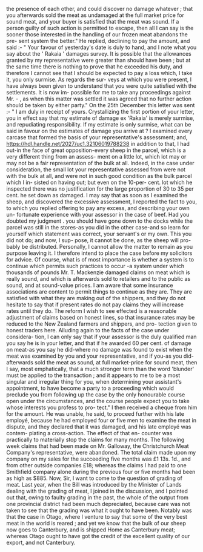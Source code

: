 the presence of each other, and could discover no damage whatever ; that you afterwards sold the meat as undamaged at the full market price for sound meat, and your buyer is satisfied that the meat was sound. If a person guilty of such action is permitted to escape, then all I can say is the sooner those interested in the handling of our frozen meat abandons the pre- sent system the better." He replied, declining to pay the amount, and said :- " Your favour of yesterday's date is duly to hand, and I note what you say about the ' Rakaia ' damages survey. It is possible that the allowances granted by my representative were greater than should have been ; but at the same time there is nothing to prove that he exceeded his duty, and therefore I cannot see that I should be expected to pay a loss which, I take it, you only surmise. As regards the sur- veys at which you were present, I have always been given to understand that you were quite satisfied with the settlements. It is now im- possible for me to take any proceedings against Mr. - , as when this matter was settled it was agreed that no further action should be taken by either party." On the 25th December this letter was sent :- " I am duly in receipt of yours. Crystallizing the first portion of your letter, you in effect say that my estimate of damage ex 'Rakaia' is merely surmise, and repudiating responsibility. If my estimate is only surmise, what can be said in favour on the estimates of damage you arrive at ? I examined every carcase that formed the basis of your representative's assessment; and, https://hdl.handle.net/2027/uc1.32106019788238 in addition to that, I had out-in the face of great opposition-every sheep in the parcel, which is a very different thing from an assess- ment on a little lot, which lot may or may not be a fair representation of the bulk at all. Indeed, in the case under consideration, the small lot your representative assessed from were not with the bulk at all, and were not in such good condition as the bulk parcel which I in- sisted on having out; but even on the 10-per- cent. lot which he inspected there was no justification for the large proportion of 30 to 35 per cent. he set down as damaged. I may say that as soon as I examined the sheep, and discovered the excessive assessment, I reported the fact to you, to which you replied offering to pay any excess, and describing your own un- fortunate experience with your assessor in the case of beef. Had you doubted my judgment . you should have gone down to the docks while the parcel was still in the stores-as you did in the other case-and so learn for yourself which statement was correct, your servant's or my own. This you did not do; and now, I sup- pose, it cannot be done, as the sheep will pro- bably be distributed. Personally, I cannot allow the matter to remain as you purpose leaving it. I therefore intend to place the case before my solicitors for advice. Of course, what is of most importance is whether a system is to continue which permits such practices to occur -a system under which thousands of pounds Mr. T. Mackenzie damaged claims on meat which is really sound, and which is afterwards sold to retailers and to the public as sound, and at sound-value prices. I am aware that some insurance associations are content to permit things to continue as they are. They are satisfied with what they are making out of the shippers, and they do not hesitate to say that if present rates do not pay claims they will increase rates until they do. The reform I wish to see effected is a reasonable adjustment of claims based on honest lines, so that insurance rates may be reduced to the New Zealand farmers and shippers, and pro- tection given to honest traders here. Alluding again to the facts of the case under considera- tion, I can only say that if your assessor is the duly qualified man you say he is in your letter, and that if he awarded 60 per cent. of damage on meat-as you say he did-where no damage was found to exist when the meat was examined by you and your representative, and if you-as you did-afterwards sold the meat as sound, at full market-price for sound meat, then I say, most emphatically, that a much stronger term than the word 'blunder' must be applied to the transaction ; and it appears to me to be a most singular and irregular thing for you, when determining your assistant's appointment, to have become a party to a proceeding which would preclude you from following up the case by the only honourable course open under the circumstances, and the course people expect you to take whose interests you profess to pro- tect." I then received a cheque from him for the amount. He was unable, he said, to proceed further with his late employé, because he had employed four or five men to examine the meat in dispute, and they declared that it was damaged, and his late employé was contem- plating a cross-action. The effect of that en- counter was practically to materially stop the claims for many months. The following week claims that had been made on Mr. Galloway, the Christchurch Meat Company's representative, were abandoned. The total claim made upon my company on my sales for the succeeding five months was £1 13s. 1d., and from other outside companies £18; whereas the claims I had paid to one Smithfield company alone during the previous four or five months had been as high as $885. Now, Sir, I want to come to the question of grading of meat. Last year, when the Bill was introduced by the Minister of Lands dealing with the grading of meat, I joined in the discussion, and I pointed out that, owing to faulty grading in the past, the whole of the output from one provincial district had been much depreciated, because care was not taken to see that the grading was what it ought to have been. Notably was that the case in Otago, where I venture to say that some of the very best meat in the world is reared ; and yet we know that the bulk of our sheep now goes to Canterbury, and is shipped Home as Canterbury meat; whereas Otago ought to have got the credit of the excellent quality of our export, and not Canterbury. 